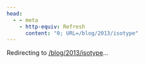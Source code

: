 ```yaml
---
head:
  - - meta
    - http-equiv: Refresh
      content: "0; URL=/blog/2013/isotype"
---
```


Redirecting to <a href="/blog/2013/isotype">/blog/2013/isotype</a>…